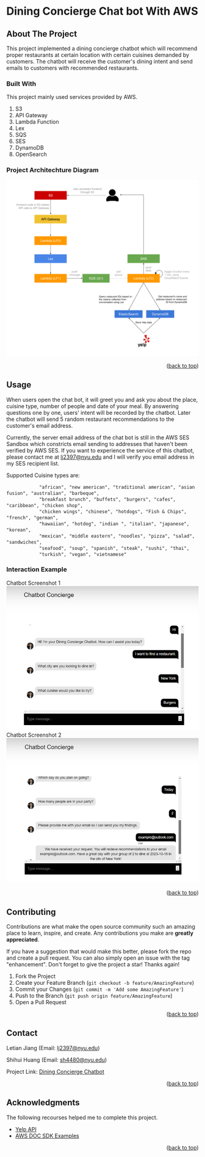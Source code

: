 <a name="readme-top"></a>
# Dining Concierge Chat bot With AWS #


<!-- ABOUT THE PROJECT -->
## About The Project
This project implemented a dining concierge chatbot which will recommend proper restaurants at certain location with certain cuisines demanded by customers. The chatbot will receive the customer's dining intent and send emails to customers with recommended restaurants.

### Built With

This project mainly used services provided by AWS.

1. S3
2. API Gateway
3. Lambda Function
4. Lex
5. SQS
6. SES
7. DynamoDB
8. OpenSearch

### Project Architechture Diagram
![Project Architechture Diagram](./images/Project_Architechture_Diagram.png)


<p align="right">(<a href="#readme-top">back to top</a>)</p>



<!-- USAGE EXAMPLES -->
## Usage

When users open the chat bot, it will greet you and ask you about the place, cuisine type, number of people and date of your meal. By answering questions one by one, users' intent will be recorded by the chatbot. Later the chatbot will send 5 random restaurant recommendations to the customer's email address.

Currently, the server email address of the chat bot is still in the AWS SES Sandbox which constricts email sending to addresses that haven't been verified by AWS SES. If you want to experience the service of this chatbot, please contact me at lj2397@nyu.edu and I will verify you email address in my SES recipient list.

Supported Cuisine types are:

                "african", "new american", "traditional american", "asian fusion", "australian", "barbeque",
                "breakfast brunch", "buffets", "burgers", "cafes", "caribbean", "chicken shop",
                "chicken wings", "chinese", "hotdogs", "Fish & Chips", "french", "german",
                "hawaiian", "hotdog", "indian ", "italian", "japanese", "korean",
                "mexican", "middle eastern", "noodles", "pizza", "salad", "sandwiches",
                "seafood", "soup", "spanish", "steak", "sushi", "thai",
                "turkish", "vegan", "vietnamese"

### Interaction Example

Chatbot Screenshot 1
![Chatbot Screenshot 1](./images/Chatbot_Screenshot_1.png)
Chatbot Screenshot 2
![Chatbot Screenshot 2](./images/Chatbot_Screenshot_2.png)

<p align="right">(<a href="#readme-top">back to top</a>)</p>


<!-- CONTRIBUTING -->
## Contributing

Contributions are what make the open source community such an amazing place to learn, inspire, and create. Any contributions you make are **greatly appreciated**.

If you have a suggestion that would make this better, please fork the repo and create a pull request. You can also simply open an issue with the tag "enhancement".
Don't forget to give the project a star! Thanks again!

1. Fork the Project
2. Create your Feature Branch (`git checkout -b feature/AmazingFeature`)
3. Commit your Changes (`git commit -m 'Add some AmazingFeature'`)
4. Push to the Branch (`git push origin feature/AmazingFeature`)
5. Open a Pull Request

<p align="right">(<a href="#readme-top">back to top</a>)</p>



<!-- CONTACT -->
## Contact

Letian Jiang (Email: lj2397@nyu.edu)

Shihui Huang (Email: sh4480@nyu.edu)

Project Link: [Dining Concierge Chatbot](http://diningconcierge-chatbot.s3-website.us-east-2.amazonaws.com/)

<p align="right">(<a href="#readme-top">back to top</a>)</p>



<!-- ACKNOWLEDGMENTS -->
## Acknowledgments

The following recourses helped me to complete this project.

* [Yelp API](https://docs.developer.yelp.com/docs/fusion-intro)
* [AWS DOC SDK Examples](https://github.com/awsdocs/aws-doc-sdk-examples/tree/main)


<p align="right">(<a href="#readme-top">back to top</a>)</p>



<!-- MARKDOWN LINKS & IMAGES -->
<!-- https://www.markdownguide.org/basic-syntax/#reference-style-links -->
